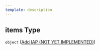 ```yaml
---
template: description
---
```


## items Type

`object` ([Add IAP (NOT YET IMPLEMENTED)](generic-properties-root-add-in-app-purchase-properties-add-iap-add-iap-not-yet-implemented.md))
